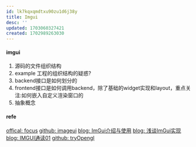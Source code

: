 ```yaml
---
id: lk7kqxqmdtxu90zu1d6j38y
title: Imgui
desc: ''
updated: 1703060327421
created: 1702989263030
---
```


#### imgui
1. 源码的文件组织结构
2. example 工程的组织结构的疑惑?
3. backend接口是如何划分的
4. frontend接口是如何调用backend，除了基础的widget实现和layout，重点关注:如何嵌入自定义渲染窗口的
5. 抽象概念

#### refe
[offical: focus](https://www.dearimgui.com/)
[github: imageui](https://github.com/ocornut/imgui)
[blog: ImGui介绍与使用](https://www.thisisgame.com.cn/tutorial?book=cpp-game-engine-book&lang=zh&md=24.%20engine_editor/24.3%20imgui.md)
[blog: 浅谈ImGui实现](https://zhuanlan.zhihu.com/p/380365637)
[blog: IMGUI通读01](https://sixgodzhang.github.io/2021/04/22/%E7%B3%BB%E5%88%97023%20%E6%A1%86%E6%9E%B6%E7%B1%BB/IMGUI/IMGUI%E9%80%9A%E8%AF%BB01%EF%BC%9A%E7%8E%AF%E5%A2%83%E6%90%AD%E5%BB%BA/)
[github: tryOpengl](https://github.com/HaiBooLang/TryOpenGL)